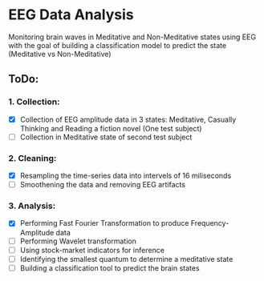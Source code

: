 
# EEG Data Analysis #
Monitoring brain waves in Meditative and Non-Meditative states using EEG with the goal of building a classification model to predict the state (Meditative vs Non-Meditative)

## ToDo: ## 

### 1. Collection: ###
- [x] Collection of EEG amplitude data in 3 states: Meditative, Casually Thinking and Reading a fiction novel (One test subject)
- [ ] Collection in Meditative state of second test subject

### 2. Cleaning: ###
- [x] Resampling the  time-series data into intervels of 16 miliseconds 
- [ ] Smoothening the data and removing EEG artifacts

### 3. Analysis: ###
- [x] Performing Fast Fourier Transformation to produce Frequency-Amplitude data 
- [ ] Performing Wavelet transformation
- [ ] Using stock-market indicators for inference 
- [ ] Identifying the smallest quantum to determine a meditative state
- [ ] Building a classification tool to predict the brain states
